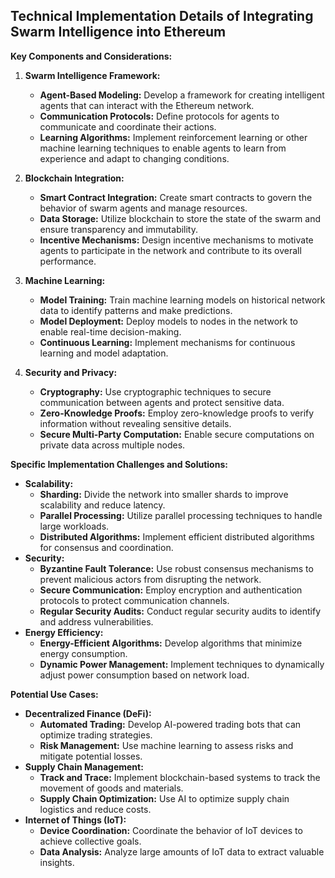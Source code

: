 ## Technical Implementation Details of Integrating Swarm Intelligence into Ethereum

**Key Components and Considerations:**

1. **Swarm Intelligence Framework:**
   * **Agent-Based Modeling:** Develop a framework for creating intelligent agents that can interact with the Ethereum network.
   * **Communication Protocols:** Define protocols for agents to communicate and coordinate their actions.
   * **Learning Algorithms:** Implement reinforcement learning or other machine learning techniques to enable agents to learn from experience and adapt to changing conditions.

2. **Blockchain Integration:**
   * **Smart Contract Integration:** Create smart contracts to govern the behavior of swarm agents and manage resources.
   * **Data Storage:** Utilize blockchain to store the state of the swarm and ensure transparency and immutability.
   * **Incentive Mechanisms:** Design incentive mechanisms to motivate agents to participate in the network and contribute to its overall performance.

3. **Machine Learning:**
   * **Model Training:** Train machine learning models on historical network data to identify patterns and make predictions.
   * **Model Deployment:** Deploy models to nodes in the network to enable real-time decision-making.
   * **Continuous Learning:** Implement mechanisms for continuous learning and model adaptation.

4. **Security and Privacy:**
   * **Cryptography:** Use cryptographic techniques to secure communication between agents and protect sensitive data.
   * **Zero-Knowledge Proofs:** Employ zero-knowledge proofs to verify information without revealing sensitive details.
   * **Secure Multi-Party Computation:** Enable secure computations on private data across multiple nodes.

**Specific Implementation Challenges and Solutions:**

* **Scalability:**
   * **Sharding:** Divide the network into smaller shards to improve scalability and reduce latency.
   * **Parallel Processing:** Utilize parallel processing techniques to handle large workloads.
   * **Distributed Algorithms:** Implement efficient distributed algorithms for consensus and coordination.
* **Security:**
   * **Byzantine Fault Tolerance:** Use robust consensus mechanisms to prevent malicious actors from disrupting the network.
   * **Secure Communication:** Employ encryption and authentication protocols to protect communication channels.
   * **Regular Security Audits:** Conduct regular security audits to identify and address vulnerabilities.
* **Energy Efficiency:**
   * **Energy-Efficient Algorithms:** Develop algorithms that minimize energy consumption.
   * **Dynamic Power Management:** Implement techniques to dynamically adjust power consumption based on network load.

**Potential Use Cases:**

* **Decentralized Finance (DeFi):**
   * **Automated Trading:** Develop AI-powered trading bots that can optimize trading strategies.
   * **Risk Management:** Use machine learning to assess risks and mitigate potential losses.
* **Supply Chain Management:**
   * **Track and Trace:** Implement blockchain-based systems to track the movement of goods and materials.
   * **Supply Chain Optimization:** Use AI to optimize supply chain logistics and reduce costs.
* **Internet of Things (IoT):**
   * **Device Coordination:** Coordinate the behavior of IoT devices to achieve collective goals.
   * **Data Analysis:** Analyze large amounts of IoT data to extract valuable insights.
